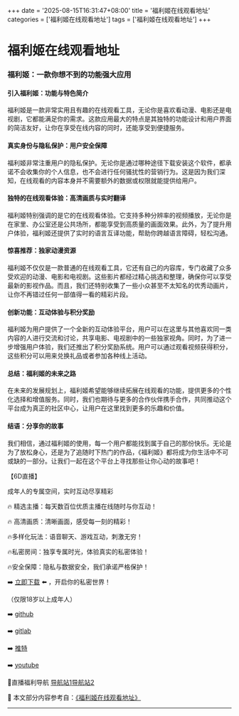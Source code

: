 +++
date = '2025-08-15T16:31:47+08:00'
title = '福利姬在线观看地址'
categories = ['福利姬在线观看地址']
tags = ['福利姬在线观看地址']
+++

# 福利姬在线观看地址

### 福利姬：一款你想不到的功能强大应用

#### 引入福利姬：功能与特色简介
福利姬是一款非常实用且有趣的在线观看工具，无论你是喜欢看动漫、电影还是电视剧，它都能满足你的需求。这款应用最大的特点是其独特的功能设计和用户界面的简洁友好，让你在享受在线内容的同时，还能享受到便捷服务。

#### 真实身份与隐私保护：用户安全保障
福利姬非常注重用户的隐私保护。无论你是通过哪种途径下载安装这个软件，都承诺不会收集你的个人信息，也不会进行任何骚扰性的营销行为。这是因为我们深知，在线观看的内容本身并不需要额外的数据或权限就能提供给用户。

#### 独特的在线观看体验：高清画质与实时翻译
福利姬特别强调的是它的在线观看体验。它支持多种分辨率的视频播放，无论你是在家里、办公室还是公共场所，都能享受到高质量的画面效果。此外，为了提升用户体验，福利姬还提供了实时的语言互译功能，帮助你跨越语言障碍，轻松沟通。

#### 惊喜推荐：独家动漫资源
福利姬不仅仅是一款普通的在线观看工具，它还有自己的内容库，专门收藏了众多受欢迎的动漫、电影和电视剧。这些影片都经过精心挑选和整理，确保你可以享受最新的影视作品。而且，我们还特别收集了一些小众甚至不太知名的优秀动画片，让你不再错过任何一部值得一看的精彩片段。

#### 创新功能：互动体验与积分奖励
福利姬为用户提供了一个全新的互动体验平台，用户可以在这里与其他喜欢同一类内容的人进行交流和讨论，共享电影、电视剧中的一些独家视角。同时，为了进一步增强用户体验，我们还推出了积分奖励系统。用户可以通过观看视频获得积分，这些积分可以用来兑换礼品或者参加各种线上活动。

#### 总结：福利姬的未来之路
在未来的发展规划上，福利姬希望能够继续拓展在线观看的功能，提供更多的个性化选择和增值服务。同时，我们也期待与更多的合作伙伴携手合作，共同推动这个平台成为真正的社区中心，让用户在这里找到更多的乐趣和价值。

#### 结语：分享你的故事
我们相信，通过福利姬的使用，每一个用户都能找到属于自己的那份快乐。无论是为了放松身心，还是为了追随时下热门的作品，《福利姬》都将成为你生活中不可或缺的一部分。让我们一起在这个平台上寻找那些让你心动的故事吧！

【6D直播】

 成年人的专属空间，实时互动尽享精彩

🔥 精选主播：每天数百位优质主播在线随时与你互动！

🔥 高清画质：清晰画面，感受每一刻的精彩！

🔥多样化玩法：语音聊天、游戏互动，刺激无穷！

🔥私密房间：独享专属时光，体验真实的私密体验！

🔥安全保障：隐私与数据安全，我们承诺严格保护！

➡️ [立即下载](https://down123.s3.ap-east-1.amazonaws.com/down/down.html?channelCode=blog) ⬅️ ，开启你的私密世界！

 （仅限18岁以上成年人）

➡️ [github](https://aldult-live.github.io/)

➡️ [gitlab](https://seo-09598d.gitlab.io/)

➡️ [推特](https://x.com/wegame33)

➡️ [youtube](https://www.youtube.com/@6Dlive)

🔞直播福利导航   [导航站1](https://webstack-86085a.gitlab.io/)[导航站2](https://onlygit123-2.github.io/)

📘 本文部分内容参考自：[《福利姬在线观看地址》](https://webstack-hugo-9.pages.dev/)

---
